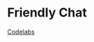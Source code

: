 # Friendly Chat

[Codelabs](https://codelabs.developers.google.com/codelabs/firebase-cloud-functions/index.html?index=..%2F..index#0)


